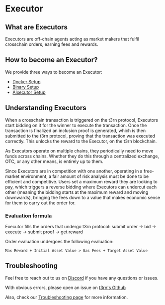 # Executor

## What are Executors

Executors are off-chain agents acting as market makers that fulfil crosschain orders, earning fees and rewards.

## How to become an Executor?

We provide three ways to become an Executor:

- [Docker Setup](executor/become-an-executor/docker-setup)
- [Binary Setup](executor/become-an-executor/binary-setup)
- [AIxecutor Setup](executor/become-an-executor/aixecutor-setup)

## Understanding Executors

When a crosschain transaction is triggered on the t3rn protocol, Executors start bidding on it for the winner to execute the transaction. Once the transaction is finalized an inclusion proof is generated, which is then submitted to the t3rn protocol, proving that the transaction was executed correctly. This unlocks the reward to the Executor, on the t3rn blockchain.

As Executors operate on multiple chains, they periodically need to move funds across chains. Whether they do this through a centralized exchange, OTC, or any other means, is entirely up to them.

Since Executors are in competition with one another, operating in a free-market environment, a fair amount of risk analysis must be done to be efficient and competitive. Users set a maximum reward they are looking to pay, which triggers a reverse bidding where Executors can undercut each other (meaning the bidding starts at the maximum reward and moving downwards), bringing the fees down to a value that makes economic sense for them to carry out the order for.

### Evaluation formula

Executor fills the orders that undergo t3rn protocol:
submit order → bid → execute → submit proof → get reward

Order evaluation undergoes the following evaluation:

`Max Reward + Initial Asset Value > Gas Fees + Target Asset Value`

## Troubleshooting

Feel free to reach out to us on [Discord](https://discord.gg/nFEq2fRpdn) if you have any questions or issues.

With obvious errors, please open an issue on [t3rn's Github](https://github.com/t3rn/t3rn/issues/new/choose)

Also, check our [Troubleshooting page](resources/troubleshooting) for more information.